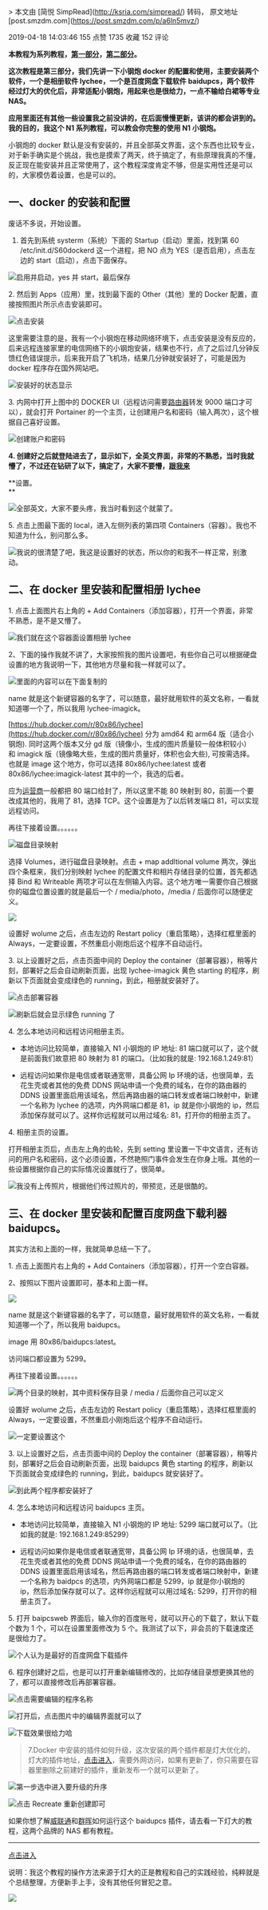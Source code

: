 \> 本文由 \[简悦 SimpRead\](http://ksria.com/simpread/) 转码， 原文地址 \[post.smzdm.com\](https://post.smzdm.com/p/a6ln5mvz/)

2019-04-18 14:03:46 155 点赞 1735 收藏 152 评论

**本教程为系列教程，[第一部分](https://post.smzdm.com/p/a07mvrrz/)，[第二部分](https://post.smzdm.com/p/awxlm3pp/)。**

**这次教程是第三部分，我们先讲一下小钢炮 docker 的配置和使用，主要安装两个软件，一个是相册软件 lychee，一个是百度网盘下载软件 baidupcs，两个软件经过灯大的优化后，非常适配小钢炮，用起来也是很给力，一点不输给白裙等专业 NAS。**

**应用里面还有其他一些设置我之前没讲的，在后面慢慢更新，该讲的都会讲到的。我的目的，我这个 N1 系列教程，可以教会你完整的使用 N1 小钢炮。**

小钢炮的 docker 默认是没有安装的，并且全部英文界面，这个东西也比较专业，对于新手确实是个挑战，我也是摸索了两天，终于搞定了，有些原理我真的不懂，反正现在能安装并且正常使用了，这个教程深度肯定不够，但是实用性还是可以的，大家模仿着设置，也是可以的。  

一、docker 的安装和配置
---------------

废话不多说，开始设置。

1.  首先到系统 systerm（系统）下面的 Startup（启动）里面，找到第 60 /etc/init.d/S60dockerd 这一个进程，把 NO 点为 YES（是否启用），点击左边的 start（启动），点击下面保存。
    

[![](https://qnam.smzdm.com/201904/14/5cb340238ed189601.png_e680.jpg)](https://post.smzdm.com/p/a6ln5mvz/pic_2/)启用并启动，yes 并 start，最后保存

2\. 然后到 Apps（应用）里，找到最下面的 Other（其他）里的 Docker 配置，直接按照图片所示点击安装即可。

[![](https://am.zdmimg.com/201904/14/5cb340905165c4440.png_e680.jpg)](https://post.smzdm.com/p/a6ln5mvz/pic_3/)点击安装

这里需要注意的是，我有一个小钢炮在移动网络环境下，点击安装是没有反应的，后来远程连接家里的电信网络下的小钢炮安装，结果也不行，点了之后过几分钟反馈红色错误提示，后来我开启了飞机场，结果几分钟就安装好了，可能是因为 docker 程序存在国外网站吧。

[![](https://qnam.smzdm.com/201904/14/5cb3418c400a49599.png_e680.jpg)](https://post.smzdm.com/p/a6ln5mvz/pic_4/)安装好的状态显示

3\. 内网中打开上图中的 DOCKER UI（远程访问需要[路由器](https://www.smzdm.com/fenlei/luyouqi/)转发 9000 端口才可以），就会打开 Portainer 的一个主页，让创建用户名和密码（输入两次），这个根据自己喜好设置。

[![](https://qnam.smzdm.com/201904/14/5cb3422039dea8187.png_e680.jpg)](https://post.smzdm.com/p/a6ln5mvz/pic_5/)创建账户和密码

**4\. 创建好之后就登陆进去了，显示如下，全英文界面，非常的不熟悉，当时我就懵了，不过还在钻研了以下，搞定了，大家不要懵，[跟我来](https://pinpai.smzdm.com/198679/)**

**设置。  
**

[![](https://qnam.smzdm.com/201904/14/5cb342fec7bc26989.jpg_e680.jpg)](https://post.smzdm.com/p/a6ln5mvz/pic_6/)全部英文，大家不要头疼，我当时看到这个就蒙了。

5\. 点击上图最下面的 local，进入左侧列表的第四项 Containers（容器）。我也不知道为什么，别问那么多。

[![](https://qnam.smzdm.com/201904/14/5cb34416302ee4503.png_e680.jpg)](https://post.smzdm.com/p/a6ln5mvz/pic_7/)我说的很清楚了吧，我这是设置好的状态，所以你的和我不一样正常，别激动。

二、在 docker 里安装和配置相册 lychee
--------------------------

1\. 点击上面图片右上角的 + Add Containers（添加容器），打开一个界面，非常不熟悉，是不是又懵了。

[![](https://qnam.smzdm.com/201904/14/5cb345c1ec5ca154.jpg_e680.jpg)](https://post.smzdm.com/p/a6ln5mvz/pic_8/)我们就在这个容器面设置相册 lychee

2、下面的操作我就不讲了，大家按照我的图片设置吧，有些你自己可以根据硬盘设置的地方我说明一下，其他地方尽量和我一样就可以了。  

[![](https://am.zdmimg.com/201904/14/5cb34696cdd352763.png_e680.jpg)](https://post.smzdm.com/p/a6ln5mvz/pic_9/)里面的内容可以在下面复制的

name 就是这个新键容器的名字了，可以随意，最好就用软件的英文名称，一看就知道哪一个了，所以我用 lychee-imagick。

[https://hub.docker.com/r/80x86/lychee](https://hub.docker.com/r/80x86/lychee) 分为 amd64 和 arm64 版（适合小钢炮). 同时这两个版本又分 gd 版（镜像小，生成的图片质量较一般体积较小） 和 imagick 版（镜像略大些，生成的图片质量好，体积也会大些), 可按需选择。也就是 image 这个地方，你可以选择 80x86/lychee:latest 或者 80x86/lychee:imagick-latest 其中的一个，我选的后者。

应为[运营商](https://www.smzdm.com/fenlei/taocanjiliuliangka/)一般都把 80 端口给封了，所以这里不能 80 映射到 80，前面一个要改成其他的，我用了 81，选择 TCP。这个设置是为了以后转发端口 81，可以实现远程访问。

再往下接着设置。。。。。。

[![](https://qnam.smzdm.com/201904/14/5cb348a459e988686.png_e680.jpg)](https://post.smzdm.com/p/a6ln5mvz/pic_10/)磁盘目录映射

选择 Volumes，进行磁盘目录映射。点击 + map addltional volume 两次，弹出四个条框来，我们分别映射 lychee 的配置文件和相片存储目录的位置，首先都选择 Bind 和 Writeable 两项才可以在左侧输入内容。这个地方唯一需要你自己根据你的磁盘位置设置的就是最后一个 / media/photo，/media / 后面你可以随便定义。

[![](https://qnam.smzdm.com/201904/14/5cb34a1ab5a256254.png_e680.jpg)](https://post.smzdm.com/p/a6ln5mvz/pic_11/)

设置好 wolume 之后，点击左边的 Restart policy（重启策略），选择红框里面的 Always，一定要设置，不然重启小刚炮后这个程序不自动运行。  

3\. 以上设置好之后，点击页面中间的 Deploy the container（部署容器），稍等片刻，部署好之后会自动刷新页面，出现 lychee-imagick 黄色 starting 的程序，刷新以下页面就会变成绿色的 running，到此，相册就安装好了。

[![](https://qnam.smzdm.com/201904/14/5cb34ab0845223234.png_e680.jpg)](https://post.smzdm.com/p/a6ln5mvz/pic_12/)点击部署容器

[![](https://qnam.smzdm.com/201904/14/5cb34b12db18a8979.jpg_e680.jpg)](https://post.smzdm.com/p/a6ln5mvz/pic_13/)刷新后就会显示绿色 running 了

4\. 怎么本地访问和远程访问相册主页。

*   本地访问比较简单，直接输入 N1 小钢炮的 IP 地址: 81 端口就可以了，这个就是前面我们故意把 80 映射为 81 的端口。（比如我的就是: 192.168.1.249:81）
    
*   远程访问如果你是电信或者联通宽带，具备公网 Ip 环境的话，也很简单，去花生壳或者其他的免费 DDNS 网站申请一个免费的域名，在你的路由器的 DDNS 设置里面启用该域名，然后再路由器的端口转发或者端口映射中，新建一个名称为 lychee 的选项，内外网端口都是 81，ip 就是你小钢炮的 ip，然后添加保存就可以了。这样你远程就可以用过域名: 81，打开你的相册主页了。
    

4\. 相册主页的设置。

打开相册主页后，点击左上角的齿轮，先到 setting 里设置一下中文语言，还有访问的用户名和密码，这个必须设置，不然艳照门事件会发生在你身上哦。其他的一些设置根据你自己的实际情况设置就行了，很简单。

[![](https://qnam.smzdm.com/201904/14/5cb34de71b5b81565.png_e680.jpg)](https://post.smzdm.com/p/a6ln5mvz/pic_14/)我没有上传照片，根据他们传过照片的，带预览，还是很酷的。

三、在 docker 里安装和配置百度网盘下载利器 baidupcs。
-----------------------------------

其实方法和上面的一样，我就简单总结一下了。

1\. 点击上面图片右上角的 + Add Containers（添加容器），打开一个空白容器。

2、按照以下图片设置即可，基本和上面一样。

[![](https://qnam.smzdm.com/201904/14/5cb34f13a80763848.png_e680.jpg)](https://post.smzdm.com/p/a6ln5mvz/pic_15/)

name 就是这个新键容器的名字了，可以随意，最好就用软件的英文名称，一看就知道哪一个了，所以我用 baidupcs。

image 用 80x86/baidupcs:latest。

访问端口都设置为 5299。

再往下接着设置。。。。。。

[![](https://qnam.smzdm.com/201904/14/5cb3504a1cac26092.png_e680.jpg)](https://post.smzdm.com/p/a6ln5mvz/pic_16/)两个目录的映射，其中资料保存目录 / media / 后面你自己可以定义

设置好 wolume 之后，点击左边的 Restart policy（重启策略），选择红框里面的 Always，一定要设置，不然重启小刚炮后这个程序不自动运行。

[![](https://qnam.smzdm.com/201904/14/5cb350883d2c16395.png_e680.jpg)](https://post.smzdm.com/p/a6ln5mvz/pic_17/)一定要设置这个

3\. 以上设置好之后，点击页面中间的 Deploy the container（部署容器），稍等片刻，部署好之后会自动刷新页面，出现 baidupcs 黄色 starting 的程序，刷新以下页面就会变成绿色的 running，到此，baidupcs 就安装好了。

[![](https://am.zdmimg.com/201904/14/5cb350ffefb885515.jpg_e680.jpg)](https://post.smzdm.com/p/a6ln5mvz/pic_18/)到此两个程序都安装好了

4\. 怎么本地访问和远程访问 baidupcs 主页。

*   本地访问比较简单，直接输入 N1 小钢炮的 IP 地址: 5299 端口就可以了。（比如我的就是: 192.168.1.249:85299）
    
*   远程访问如果你是电信或者联通宽带，具备公网 Ip 环境的话，也很简单，去花生壳或者其他的免费 DDNS 网站申请一个免费的域名，在你的路由器的 DDNS 设置里面启用该域名，然后再路由器的端口转发或者端口映射中，新建一个名称为 baidpcs 的选项，内外网端口都是 5299，ip 就是你小钢炮的 ip，然后添加保存就可以了。这样你远程就可以用过域名: 5299，打开你的相册主页了。
    

5\. 打开 baipcsweb 界面后，输入你的百度账号，就可以开心的下载了，默认下载个数为 1 个，可以在设置里面修改为 5 个。我测试了以下，非会员的下载速度还是很给力了。  

[![](https://am.zdmimg.com/201904/14/5cb352b3173525371.jpg_e680.jpg)](https://post.smzdm.com/p/a6ln5mvz/pic_19/)个人认为是最好的百度网盘下载插件

6\. 程序创建好之后，也是可以打开重新编辑修改的，比如存储目录想更换其他的了，都可以直接修改后再部署容器。  

[![](https://am.zdmimg.com/201904/14/5cb351bfb2352271.png_e680.jpg)](https://post.smzdm.com/p/a6ln5mvz/pic_20/)点击需要编辑的程序名称

[![](https://am.zdmimg.com/201904/14/5cb351d74cd683062.png_e680.jpg)](https://post.smzdm.com/p/a6ln5mvz/pic_21/)打开后，点击图片中的编辑界面就可以了

[![](https://qnam.smzdm.com/201904/14/5cb35347b63db5275.jpg_e680.jpg)](https://post.smzdm.com/p/a6ln5mvz/pic_22/)下载效果很给力哈

> 7.Docker 中安装的插件如何升级，这次安装的两个插件都是灯大优化的，灯大的插件地址，[点击进入](https://hub.docker.com/u/80x86)，需要外网访问，如果有更新了，你只需要在容器里删除之前建好的插件，重新发布一个就可以更新了。

[![](https://qnam.smzdm.com/201904/17/5cb7239437cd81629.png_e680.jpg)](https://post.smzdm.com/p/a6ln5mvz/pic_23/)第一步选中进入要升级的升序

[![](https://qnam.smzdm.com/201904/17/5cb723a87b9dc92.png_e680.jpg)](https://post.smzdm.com/p/a6ln5mvz/pic_24/)点击 Recreate 重新创建即可

如果你想了解[威联通](https://pinpai.smzdm.com/3063/)和[群晖](https://pinpai.smzdm.com/2315/)如何运行这个 baidupcs 插件，请去看一下灯大的教程，这两个品牌的 NAS 都有教程。  

---------------------------------------------------------------------------------------------------------------------------------

[点击进入](http://nanodm.net/post/baidupcs-web-docker-setup-tut/)

说明：我这个教程的操作方法来源于灯大的正是教程和自己的实践经验，纯粹就是个总结整理，方便新手上手，没有其他任何冒犯之意。

![](https://res.smzdm.com/pc/pc_shequ/dist/img/the-end.png)